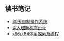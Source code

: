 ## 读书笔记

* [30天自制操作系统](https://github.com/u35s/book-note/tree/master/30DayMakeOS)
* [深入理解程序设计](https://github.com/u35s/book-note/tree/master/ProgrammingFromTheGroundUp)
* [x86/x64体系探索及编程](https://github.com/u35s/book-note/tree/master/x86x64)

